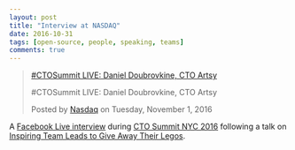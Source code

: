 ```yaml
---
layout: post
title: "Interview at NASDAQ"
date: 2016-10-31
tags: [open-source, people, speaking, teams]
comments: true
---
```

<p markdown="0">
<div id="fb-root"></div>
<script>(function(d, s, id) {
var js, fjs = d.getElementsByTagName(s)[0];
if (d.getElementById(id)) return;
js = d.createElement(s); js.id = id;
js.src = "//connect.facebook.net/en_US/sdk.js#xfbml=1&version=v2.8";
fjs.parentNode.insertBefore(js, fjs);
}(document, 'script', 'facebook-jssdk'));</script>
<div class="fb-video" data-href="https://www.facebook.com/NASDAQ/videos/10154582987442429/" data-width="640" data-show-text="false">
<blockquote cite="https://www.facebook.com/NASDAQ/videos/10154582987442429/" class="fb-xfbml-parse-ignore">
<a href="https://www.facebook.com/NASDAQ/videos/10154582987442429/">#CTOSummit LIVE: Daniel Doubrovkine, CTO Artsy</a>
<p>#CTOSummit LIVE: Daniel Doubrovkine, CTO Artsy</p>Posted by <a href="https://www.facebook.com/NASDAQ/">Nasdaq</a> on Tuesday, November 1, 2016
</blockquote>
</div></p>

A [Facebook Live interview](https://www.facebook.com/NASDAQ/videos/10154582987442429) during [CTO Summit NYC 2016](https://www.ctoconnection.com/events/in-person/2016-11-01-the-2016-new-york-cto-summit) following a talk on [Inspiring Team Leads to Give Away Their Legos](https://www.slideshare.net/dblockdotorg/nasdaq-cto-summit-inspiring-team-leads-to-give-away-legos).
